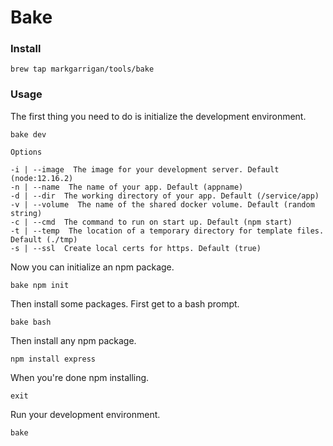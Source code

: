# Bake

### Install

```
brew tap markgarrigan/tools/bake
```

### Usage

The first thing you need to do is initialize the development environment.

```
bake dev

Options

-i | --image  The image for your development server. Default (node:12.16.2)
-n | --name  The name of your app. Default (appname)
-d | --dir  The working directory of your app. Default (/service/app)
-v | --volume  The name of the shared docker volume. Default (random string)
-c | --cmd  The command to run on start up. Default (npm start)
-t | --temp  The location of a temporary directory for template files. Default (./tmp)
-s | --ssl  Create local certs for https. Default (true)
```

Now you can initialize an npm package.

```
bake npm init
```

Then install some packages. First get to a bash prompt.

```
bake bash
```

Then install any npm package.

```
npm install express
```

When you're done npm installing.

```
exit
```

Run your development environment.

```
bake